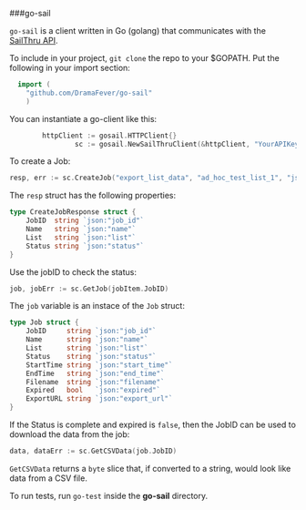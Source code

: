 ###go-sail

`go-sail` is a client written in Go (golang) that communicates with the [SailThru API](https://api.sailthru.com).

To include in your project, `git clone` the repo to your $GOPATH.  Put the following in your import section:

```go
  import (
    "github.com/DramaFever/go-sail"
    )
```

You can instantiate a go-client like this:

```go
        httpClient := gosail.HTTPClient{}
				sc := gosail.NewSailThruClient(&httpClient, "YourAPIKey", "YourSecretKey")
```

To create a Job:

```go
resp, err := sc.CreateJob("export_list_data", "ad_hoc_test_list_1", "json")
```

The `resp` struct has the following properties:

```go
type CreateJobResponse struct {
	JobID  string `json:"job_id"`
	Name   string `json:"name"`
	List   string `json:"list"`
	Status string `json:"status"`
}
```

Use the jobID to check the status:
```go
job, jobErr := sc.GetJob(jobItem.JobID)
```

The `job` variable is an instace of the `Job` struct:

```go
type Job struct {
	JobID     string `json:"job_id"`
	Name      string `json:"name"`
	List      string `json:"list"`
	Status    string `json:"status"`
	StartTime string `json:"start_time"`
	EndTime   string `json:"end_time"`
	Filename  string `json:"filename"`
	Expired   bool   `json:"expired"`
	ExportURL string `json:"export_url"`
}
```

If the Status is complete and expired is `false`, then the  JobID can be used to download the data from the job:

```go
data, dataErr := sc.GetCSVData(job.JobID)
```

`GetCSVData` returns a `byte` slice that, if converted to a string, would look like data from a CSV file.

To run tests, run `go-test` inside the **go-sail** directory.
